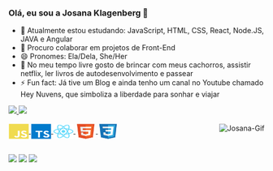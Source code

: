 ### Olá, eu sou a Josana Klagenberg 👋

- 🌱 Atualmente estou estudando: JavaScript, HTML, CSS, React, Node.JS, JAVA e Angular
- 👯 Procuro colaborar em projetos de Front-End
- 😄 Pronomes: Ela/Dela, She/Her
- 🌄 No meu tempo livre gosto de brincar com meus cachorros, assistir netflix, ler livros de autodesenvolvimento e passear
- ⚡ Fun fact: Já tive um Blog e ainda tenho um canal no Youtube chamado Hey Nuvens, que simboliza a liberdade para sonhar e viajar

 <div>
  <a href="https://github.com/Josana-Kla">
  <img height="180em" src="https://github-readme-stats.vercel.app/api?username=Josana-Kla&show_icons=true&theme=dracula&include_all_commits=true&count_private=true"/>
  <img height="180em" src="https://github-readme-stats.vercel.app/api/top-langs/?username=Josana-Kla&layout=compact&langs_count=7&theme=dracula"/>
</div>
<div style="display: inline_block"><br>
  <img align="center" alt="Josana-Js" height="30" width="40" src="https://raw.githubusercontent.com/devicons/devicon/master/icons/javascript/javascript-plain.svg">
  <img align="center" alt="Josana-Ts" height="30" width="40" src="https://raw.githubusercontent.com/devicons/devicon/master/icons/typescript/typescript-plain.svg">
  <img align="center" alt="Josana-React" height="30" width="40" src="https://raw.githubusercontent.com/devicons/devicon/master/icons/react/react-original.svg">
  <img align="center" alt="Josana-HTML" height="30" width="40" src="https://raw.githubusercontent.com/devicons/devicon/master/icons/html5/html5-original.svg">
  <img align="center" alt="Josana-CSS" height="30" width="40" src="https://raw.githubusercontent.com/devicons/devicon/master/icons/css3/css3-original.svg">
  <img align="right" alt="Josana-Gif" src="">
</div>

 ##
 
<div> 
  <a href="https://www.instagram.com/jambt/" target="_blank"><img src="https://img.shields.io/badge/-Instagram-%23E4405F?style=for-the-badge&logo=instagram&logoColor=white" target="_blank"></a> 
  <a href = "mailto:josana.0205@gmail.com"><img src="https://img.shields.io/badge/-Gmail-%23333?style=for-the-badge&logo=gmail&logoColor=white" target="_blank"></a>
  <a href="https://www.linkedin.com/in/josana-klagenberg/" target="_blank"><img src="https://img.shields.io/badge/-LinkedIn-%230077B5?style=for-the-badge&logo=linkedin&logoColor=white" target="_blank"></a> 

</div>
